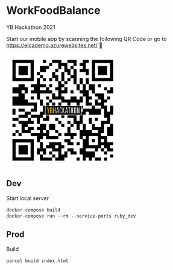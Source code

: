 # WorkFoodBalance
YB Hackathon 2021

Start our mobile app by scanning the following QR Code or go to https://elcademo.azurewebsites.net/
:tada:

<img src="qr-code.png" width="300" />


## Dev
Start local server

    docker-compose build
    docker-compose run --rm --service-ports ruby_dev


## Prod
Build

    parcel build index.html
